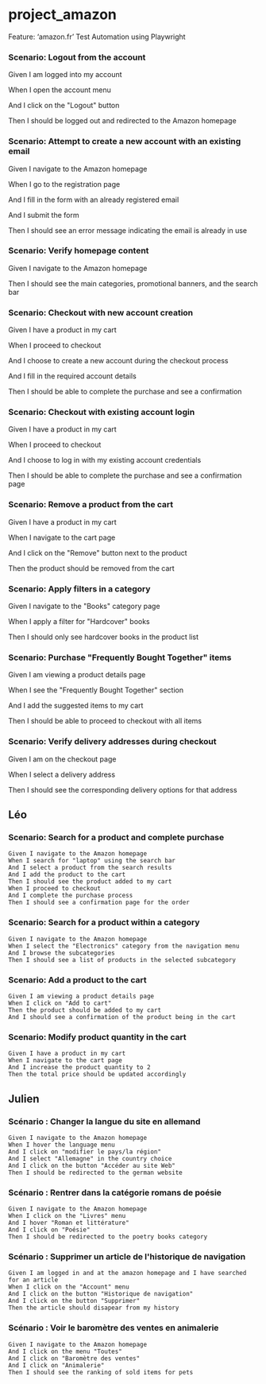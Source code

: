# project_amazon

Feature: ‘amazon.fr’ Test Automation using Playwright 


### Scenario: Logout from the account 

  Given I am logged into my account 

  When I open the account menu 

  And I click on the "Logout" button 

  Then I should be logged out and redirected to the Amazon homepage 

 

### Scenario: Attempt to create a new account with an existing email 

  Given I navigate to the Amazon homepage 

  When I go to the registration page 

  And I fill in the form with an already registered email 

  And I submit the form 

  Then I should see an error message indicating the email is already in use 

 

### Scenario: Verify homepage content 

  Given I navigate to the Amazon homepage 

  Then I should see the main categories, promotional banners, and the search bar 

 
 
### Scenario: Checkout with new account creation 

  Given I have a product in my cart 

  When I proceed to checkout 

  And I choose to create a new account during the checkout process 

  And I fill in the required account details 

  Then I should be able to complete the purchase and see a confirmation 

 

### Scenario: Checkout with existing account login 

  Given I have a product in my cart 

  When I proceed to checkout 

  And I choose to log in with my existing account credentials 

  Then I should be able to complete the purchase and see a confirmation page 

 

### Scenario: Remove a product from the cart 

  Given I have a product in my cart 

  When I navigate to the cart page 

  And I click on the "Remove" button next to the product 

  Then the product should be removed from the cart 

 

### Scenario: Apply filters in a category 

  Given I navigate to the "Books" category page 

  When I apply a filter for "Hardcover" books 

  Then I should only see hardcover books in the product list 

 

### Scenario: Purchase "Frequently Bought Together" items 

  Given I am viewing a product details page 

  When I see the "Frequently Bought Together" section 

  And I add the suggested items to my cart 

  Then I should be able to proceed to checkout with all items 

 

### Scenario: Verify delivery addresses during checkout 

  Given I am on the checkout page 

  When I select a delivery address 

  Then I should see the corresponding delivery options for that address 

## Léo
### Scenario: Search for a product and complete purchase 
	Given I navigate to the Amazon homepage 
	When I search for "laptop" using the search bar 
	And I select a product from the search results 
	And I add the product to the cart 
	Then I should see the product added to my cart 
	When I proceed to checkout 
	And I complete the purchase process 
	Then I should see a confirmation page for the order 

### Scenario: Search for a product within a category 
	Given I navigate to the Amazon homepage 
	When I select the "Electronics" category from the navigation menu 
	And I browse the subcategories 
	Then I should see a list of products in the selected subcategory 

### Scenario: Add a product to the cart 
	Given I am viewing a product details page 
	When I click on "Add to cart" 
	Then the product should be added to my cart 
	And I should see a confirmation of the product being in the cart 

### Scenario: Modify product quantity in the cart 
	Given I have a product in my cart 
	When I navigate to the cart page 
	And I increase the product quantity to 2 
	Then the total price should be updated accordingly 

## Julien
### Scénario : Changer la langue du site en allemand 
	Given I navigate to the Amazon homepage
	When I hover the language menu
	And I click on "modifier le pays/la région"
	And I select "Allemagne" in the country choice
	And I click on the button "Accéder au site Web"
	Then I should be redirected to the german website

### Scénario : Rentrer dans la catégorie romans de poésie
	Given I navigate to the Amazon homepage
	When I click on the "Livres" menu	
	And I hover "Roman et littérature"
	And I click on "Poésie"
	Then I should be redirected to the poetry books category

### Scénario : Supprimer un article de l'historique de navigation
	Given I am logged in and at the amazon homepage and I have searched for an article
	When I click on the "Account" menu
	And I click on the button "Historique de navigation"
	And I click on the button "Supprimer"
	Then the article should disapear from my history

### Scénario : Voir le baromètre des ventes en animalerie
	Given I navigate to the Amazon homepage
	And I click on the menu "Toutes"
	And I click on "Baromètre des ventes"
	And I click on "Animalerie"
	Then I should see the ranking of sold items for pets
	
